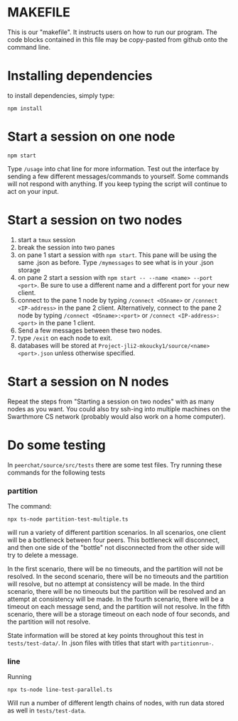 # MAKEFILE
This is our "makefile". It instructs users on how to run our program.
The code blocks contained in this file may be copy-pasted from 
github onto the command line.

# Installing dependencies

to install dependencies, simply type:
```
npm install
```

# Start a session on one node
```
npm start
```

Type `/usage` into chat line for more information. Test out the 
interface by sending a few different messages/commands to yourself.
Some commands will not respond with anything. If you keep typing the
script will continue to act on your input.


# Start a session on two nodes

1. start a `tmux` session
2. break the session into two panes
3. on pane 1 start a session with `npm start`. This pane will be using
the same .json as before. Type `/mymessages` to see what is in your 
.json storage
4. on pane 2 start a session with 
`npm start -- --name <name> --port <port>`. 
Be sure to use a different name and a different port for your new
client. 
5. connect to the pane 1 node by typing `/connect <OSname>` or 
`/connect <IP-address>` in the pane 2 client. Alternatively, connect to
the pane 2 node by typing `/connect <OSname>:<port>` or 
`/connect <IP-address>:<port>` in the pane 1 client.
6. Send a few messages between these two nodes.
7. type `/exit` on each node to exit. 
8. databases will be stored at 
`Project-jli2-mkoucky1/source/<name><port>.json` unless otherwise specified.

# Start a session on N nodes

Repeat the steps from "Starting a session on two nodes" with as many 
nodes as you want. You could also try ssh-ing into multiple machines on 
the Swarthmore CS network (probably would also work on a home computer).

# Do some testing

In `peerchat/source/src/tests` there are some test files.
Try running these commands for the following tests

### partition
The command:
```
npx ts-node partition-test-multiple.ts
```
will run a variety of different partition scenarios. In all scenarios,
one client will be a bottleneck between four peers. This bottleneck will
disconnect, and then one side of the "bottle" not disconnected from the
other side will try to delete a message. 

In the first
scenario, there will be no timeouts, and the partition will not be
resolved. In the second scenario, there will be no timeouts and the
partition will resolve, but no attempt at consistency will be made.
In the third scenario, there will be no timeouts but the partition 
will be resolved and an attempt at consistency will be made. In the 
fourth scenario, there will be a timeout on each message send, and
the partition will not resolve. In the fifth scenario, there will be 
a storage timeout on each node of four seconds, and the partition 
will not resolve.

State information will be stored at key points throughout this test
in `tests/test-data/`. In .json files with titles that start with 
`partitionrun-`.

### line

Running
```
npx ts-node line-test-parallel.ts
```
Will run a number of different length chains of nodes, with run data 
stored as well in `tests/test-data`.
